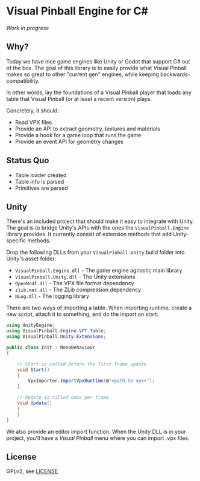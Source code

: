 # Visual Pinball Engine for C#

*Work in progress*

## Why?

Today we have nice game engines like Unity or Godot that support C# out of the
box. The goal of this library is to easily provide what Visual Pinball makes so
great to other "current gen" engines, while keeping backwards-compatibility.

In other words, lay the foundations of a Visual Pinball player that loads any
table that Visual Pinball (or at least a recent version) plays.

Concretely, it should:

- Read VPX files
- Provide an API to extract geometry, textures and materials
- Provide a hook for a game loop that runs the game
- Provide an event API for geometry changes 

## Status Quo

- Table loader created
- Table info is parsed
- Primitives are parsed

## Unity

There's an included project that should make it easy to integrate with Unity. 
The goal is to bridge Unity's APIs with the ones the `VisualPinball.Engine` 
library provides. It currently consist of extension methods that add 
Unity-specific methods. 

Drop the following DLLs from your `VisualPinball.Unity` build folder into Unity's
asset folder:

- `VisualPinball.Engine.dll` - The game engine agnostic main library
- `VisualPinball.Unity.dll` - The Unity extensions
- `OpenMcdf.dll` - The VPX file format dependency
- `zlib.net.dll` - The ZLib compression dependency
- `NLog.dll` - The logging library

There are two ways of importing a table. When importing runtime, create a new
script, attach it to something, and do the import on start:

```cs
using UnityEngine;
using VisualPinball.Engine.VPT.Table;
using VisualPinball.Unity.Extensions;

public class Init : MonoBehaviour
{

	// Start is called before the first frame update
	void Start()
	{
		VpxImporter.ImportVpxRuntime(@"<path-to-vpx>");
	}

	// Update is called once per frame
	void Update()
	{
	}
}
```

We also provide an editor import function. When the Unity DLL is in your
project, you'll have a *Visual Pinball* menu where you can import .vpx files.
 

## License

GPLv2, see [LICENSE](LICENSE).
